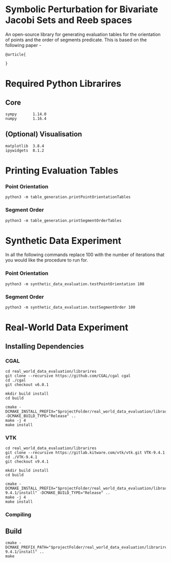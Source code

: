 # Symbolic Perturbation for Bivariate Jacobi Sets and Reeb spaces
An open-source library for generating evaluation tables for the orientation of points and the order of segments predicate. This is based on the following paper -

```
@article{

}
```

# Required Python Librarires

## Core

```
sympy       1.14.0
numpy       1.16.4
```

## (Optional) Visualisation

```
matplotlib  3.8.4
ipywidgets  8.1.2
```




# Printing Evaluation Tables  

### Point Orientation

```
python3 -m table_generation.printPointOrientationTables
```

### Segment Order
```
python3 -m table_generation.printSegmentOrderTables
```




# Synthetic Data Experiment

In all the following commands replace 100 with the number of iterations that you would like the procedure to run for.

### Point Orientation
```
python3 -m synthetic_data_evaluation.testPointOrientation 100
```

### Segment Order
```
python3 -m synthetic_data_evaluation.testSegmentOrder 100
```




# Real-World Data Experiment




## Installing Dependencies

### CGAL

```
cd real_world_data_evaluation/librarires
git clone --recursive https://github.com/CGAL/cgal cgal
cd ./cgal
git checkout v6.0.1 

mkdir build install
cd build

cmake -DCMAKE_INSTALL_PREFIX="$projectFolder/real_world_data_evaluation/librarires/cgal/install" -DCMAKE_BUILD_TYPE="Release" ..
make -j 4
make install
```


### VTK

```
cd real_world_data_evaluation/librarires
git clone --recursive https://gitlab.kitware.com/vtk/vtk.git VTK-9.4.1
cd ./VTK-9.4.1
git checkout v9.4.1 

mkdir build install
cd build

cmake -DCMAKE_INSTALL_PREFIX="$projectFolder/real_world_data_evaluation/librarires/VTK-9.4.1/install" -DCMAKE_BUILD_TYPE="Release" ..
make -j 4
make install
```


### Compiling

## Build
```
cmake -DCMAKE_PREFIX_PATH="$projectFolder/real_world_data_evaluation/librarires/cgal/install;$projectFolder/real_world_data_evaluation/librarires/VTK-9.4.1/install" ..
make
```
